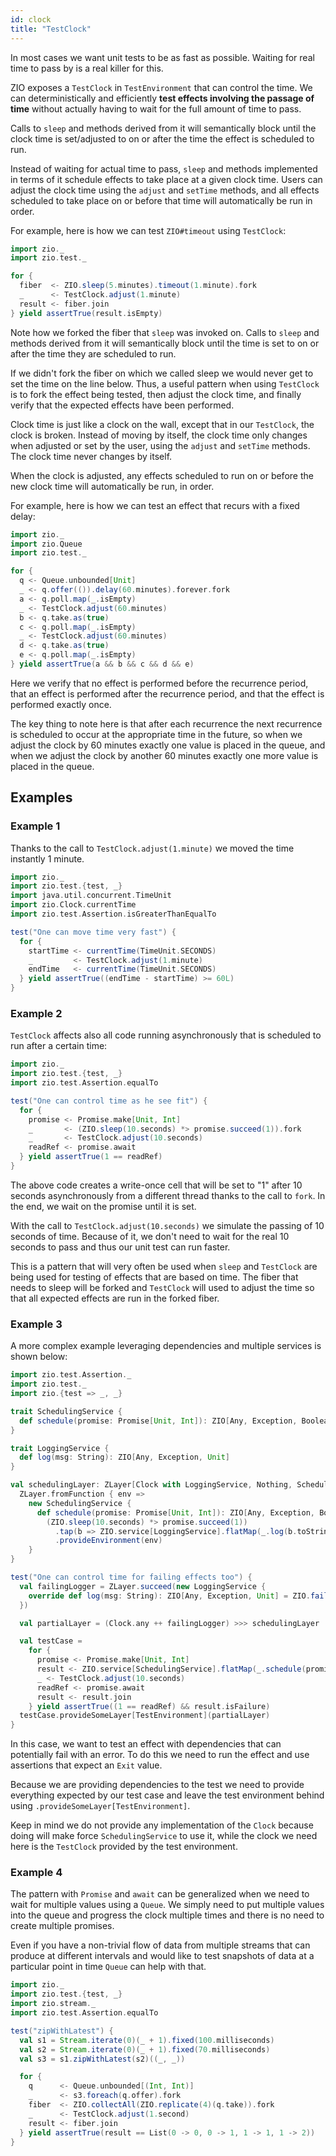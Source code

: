 ```yaml
---
id: clock
title: "TestClock"
---
```


In most cases we want unit tests to be as fast as possible. Waiting for real time to pass by is a real killer for this. 

ZIO exposes a `TestClock` in `TestEnvironment` that can control the time. We can deterministically and efficiently **test effects involving the passage of time** without actually having to wait for the full amount of time to pass.

Calls to `sleep` and methods derived from it will semantically block until the clock time is set/adjusted to on or after the time the effect is scheduled to run.

Instead of waiting for actual time to pass, `sleep` and methods implemented in terms of it schedule effects to take place at a given clock time. Users can adjust the clock time using the `adjust` and `setTime` methods, and all effects scheduled to take place on or before that time will automatically be run in order.

For example, here is how we can test `ZIO#timeout` using `TestClock`:

```scala mdoc:compile-only
import zio._
import zio.test._

for {
  fiber  <- ZIO.sleep(5.minutes).timeout(1.minute).fork
  _      <- TestClock.adjust(1.minute)
  result <- fiber.join
} yield assertTrue(result.isEmpty)
```

Note how we forked the fiber that `sleep` was invoked on. Calls to `sleep` and methods derived from it will semantically block until the time is set to on or after the time they are scheduled to run. 

If we didn't fork the fiber on which we called sleep we would never get to set the time on the line below. Thus, a useful pattern when using `TestClock` is to fork the effect being tested, then adjust the clock time, and finally verify that the expected effects have been performed.

Clock time is just like a clock on the wall, except that in our `TestClock`, the clock is broken. Instead of moving by itself, the clock time only changes when adjusted or set by the user, using the `adjust` and `setTime` methods. The clock time never changes by itself.

When the clock is adjusted, any effects scheduled to run on or before the new clock time will automatically be run, in order.

For example, here is how we can test an effect that recurs with a fixed delay:

```scala mdoc:compile-only
import zio._
import zio.Queue
import zio.test._

for {
  q <- Queue.unbounded[Unit]
  _ <- q.offer(()).delay(60.minutes).forever.fork
  a <- q.poll.map(_.isEmpty)
  _ <- TestClock.adjust(60.minutes)
  b <- q.take.as(true)
  c <- q.poll.map(_.isEmpty)
  _ <- TestClock.adjust(60.minutes)
  d <- q.take.as(true)
  e <- q.poll.map(_.isEmpty)
} yield assertTrue(a && b && c && d && e)
``` 

Here we verify that no effect is performed before the recurrence period, that an effect is performed after the recurrence period, and that the effect is performed exactly once. 

The key thing to note here is that after each recurrence the next recurrence is scheduled to occur at the appropriate time in the future, so when we adjust the clock by 60 minutes exactly one value is placed in the queue, and when we adjust the clock by another 60 minutes exactly one more value is placed in the queue.

## Examples

### Example 1

Thanks to the call to `TestClock.adjust(1.minute)` we moved the time instantly 1 minute.

```scala mdoc:compile-only
import zio._
import zio.test.{test, _}
import java.util.concurrent.TimeUnit
import zio.Clock.currentTime
import zio.test.Assertion.isGreaterThanEqualTo

test("One can move time very fast") {
  for {
    startTime <- currentTime(TimeUnit.SECONDS)
    _         <- TestClock.adjust(1.minute)
    endTime   <- currentTime(TimeUnit.SECONDS)
  } yield assertTrue((endTime - startTime) >= 60L)
}
```

### Example 2

`TestClock` affects also all code running asynchronously that is scheduled to run after a certain time:

```scala mdoc:compile-only
import zio._
import zio.test.{test, _}
import zio.test.Assertion.equalTo

test("One can control time as he see fit") {
  for {
    promise <- Promise.make[Unit, Int]
    _       <- (ZIO.sleep(10.seconds) *> promise.succeed(1)).fork
    _       <- TestClock.adjust(10.seconds)
    readRef <- promise.await
  } yield assertTrue(1 == readRef)
}
```

The above code creates a write-once cell that will be set to "1" after 10 seconds asynchronously from a different thread thanks to the call to `fork`. In the end, we wait on the promise until it is set.

With the call to `TestClock.adjust(10.seconds)` we simulate the passing of 10 seconds of time. Because of it, we don't need to wait for the real 10 seconds to pass and thus our unit test can run faster.

This is a pattern that will very often be used when `sleep` and `TestClock` are being used for testing of effects that are based on time. The fiber that needs to sleep will be forked and `TestClock` will used to adjust the time so that all expected effects are run in the forked fiber.

### Example 3

A more complex example leveraging dependencies and multiple services is shown below:

```scala mdoc:compile-only
import zio.test.Assertion._
import zio.test._
import zio.{test => _, _}

trait SchedulingService {
  def schedule(promise: Promise[Unit, Int]): ZIO[Any, Exception, Boolean]
}

trait LoggingService {
  def log(msg: String): ZIO[Any, Exception, Unit]
}

val schedulingLayer: ZLayer[Clock with LoggingService, Nothing, SchedulingService] =
  ZLayer.fromFunction { env =>
    new SchedulingService {
      def schedule(promise: Promise[Unit, Int]): ZIO[Any, Exception, Boolean] =
        (ZIO.sleep(10.seconds) *> promise.succeed(1))
          .tap(b => ZIO.service[LoggingService].flatMap(_.log(b.toString)))
          .provideEnvironment(env)
    }
}

test("One can control time for failing effects too") {
  val failingLogger = ZLayer.succeed(new LoggingService {
    override def log(msg: String): ZIO[Any, Exception, Unit] = ZIO.fail(new Exception("BOOM"))
  })

  val partialLayer = (Clock.any ++ failingLogger) >>> schedulingLayer

  val testCase =
    for {
      promise <- Promise.make[Unit, Int]
      result <- ZIO.service[SchedulingService].flatMap(_.schedule(promise)).exit.fork
      _ <- TestClock.adjust(10.seconds)
      readRef <- promise.await
      result <- result.join
    } yield assertTrue((1 == readRef) && result.isFailure)
  testCase.provideSomeLayer[TestEnvironment](partialLayer)
}
```

In this case, we want to test an effect with dependencies that can potentially fail with an error. To do this we need to run the effect and use assertions that expect an `Exit` value.

Because we are providing dependencies to the test we need to provide everything expected by our test case and leave the test environment behind using `.provideSomeLayer[TestEnvironment]`.

Keep in mind we do not provide any implementation of the `Clock` because doing will make force `SchedulingService` to use it, while the clock we need here is the `TestClock` provided by the test environment.

### Example 4

The pattern with `Promise` and `await` can be generalized when we need to wait for multiple values using a `Queue`. We simply need to put multiple values into the queue and progress the clock multiple times and there is no need to create multiple promises.

Even if you have a non-trivial flow of data from multiple streams that can produce at different intervals and would like to test snapshots of data at a particular point in time `Queue` can help with that.

```scala mdoc:compile-only
import zio._
import zio.test.{test, _}
import zio.stream._
import zio.test.Assertion.equalTo

test("zipWithLatest") {
  val s1 = Stream.iterate(0)(_ + 1).fixed(100.milliseconds)
  val s2 = Stream.iterate(0)(_ + 1).fixed(70.milliseconds)
  val s3 = s1.zipWithLatest(s2)((_, _))

  for {
    q      <- Queue.unbounded[(Int, Int)]
    _      <- s3.foreach(q.offer).fork
    fiber  <- ZIO.collectAll(ZIO.replicate(4)(q.take)).fork
    _      <- TestClock.adjust(1.second)
    result <- fiber.join
  } yield assertTrue(result == List(0 -> 0, 0 -> 1, 1 -> 1, 1 -> 2))
}
```
